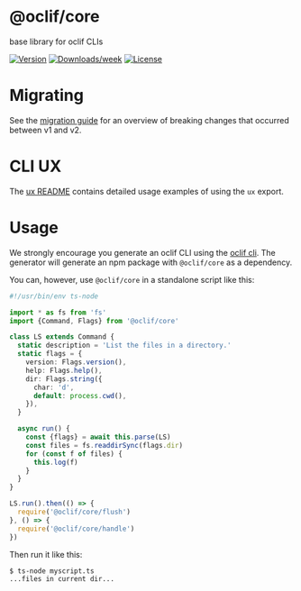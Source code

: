 @oclif/core
===========

base library for oclif CLIs

[![Version](https://img.shields.io/npm/v/@oclif/core.svg)](https://npmjs.org/package/@oclif/core)
[![Downloads/week](https://img.shields.io/npm/dw/@oclif/core.svg)](https://npmjs.org/package/@oclif/core)
[![License](https://img.shields.io/npm/l/@oclif/core.svg)](https://github.com/oclif/core/blob/main/package.json)


Migrating
=====

See the [migration guide](./MIGRATION.md) for an overview of breaking changes that occurred between v1 and v2.

CLI UX
=====

The [ux README](./src/ux/README.md) contains detailed usage examples of using the `ux` export.

Usage
=====

We strongly encourage you generate an oclif CLI using the [oclif cli](https://github.com/oclif/oclif). The generator will generate an npm package with `@oclif/core` as a dependency.

You can, however, use `@oclif/core` in a standalone script like this:
```typescript
#!/usr/bin/env ts-node

import * as fs from 'fs'
import {Command, Flags} from '@oclif/core'

class LS extends Command {
  static description = 'List the files in a directory.'
  static flags = {
    version: Flags.version(),
    help: Flags.help(),
    dir: Flags.string({
      char: 'd',
      default: process.cwd(),
    }),
  }

  async run() {
    const {flags} = await this.parse(LS)
    const files = fs.readdirSync(flags.dir)
    for (const f of files) {
      this.log(f)
    }
  }
}

LS.run().then(() => {
  require('@oclif/core/flush')
}, () => {
  require('@oclif/core/handle')
})
```

Then run it like this:

```sh-session
$ ts-node myscript.ts
...files in current dir...
```

